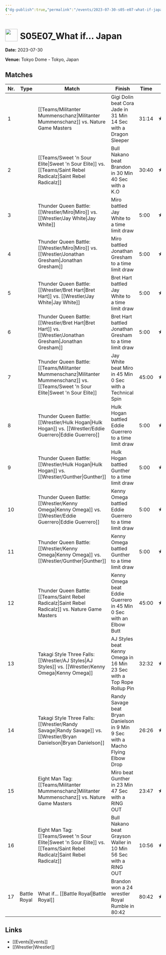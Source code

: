 ```yaml
---
{"dg-publish":true,"permalink":"/events/2023-07-30-s05-e07-what-if-japan/","title":"S05E07_What if... Japan","noteIcon":""}
---
```



# <img src="https://github.com/CptSpaulding1980/choke-slam-wrestling/releases/download/images/ChokeSlam.png" width="40" style="vertical-align:bottom; margin-right:8px;">**S05E07_What if... Japan**

**Date:** 2023-07-30

**Venue:** Tokyo Dome - Tokyo, Japan

## Matches

| Nr. | Type | Match | Finish | Time | Rating | Score |
|-----|------|-------|--------|------|--------|-------|
| 1 |  | [[Teams/Militanter Mummenschanz\|Militanter Mummenschanz]] vs. Nature Game Masters  | Gigi Dolin beat Cora Jade in 31 Min 14 Sec with a Dragon Sleeper | 31:14 | ★★★3/4 | 81 |
| 2 |  | [[Teams/Sweet 'n Sour Elite\|Sweet 'n Sour Elite]] vs. [[Teams/Saint Rebel Radicalz\|Saint Rebel Radicalz]] | Bull Nakano beat Brandon in 30 Min 40 Sec with a K.O | 30:40 | ★★★★1/4 | 90 |
| 3 |  | Thunder Queen Battle: [[Wrestler/Miro\|Miro]] vs. [[Wrestler/Jay White\|Jay White]] | Miro battled Jay White to a  time limit draw | 5:00 | ★★1/2 | 67 |
| 4 |  | Thunder Queen Battle: [[Wrestler/Miro\|Miro]] vs. [[Wrestler/Jonathan Gresham\|Jonathan Gresham]] | Miro battled Jonathan Gresham to a  time limit draw | 5:00 | ★★ | 62 |
| 5 |  | Thunder Queen Battle: [[Wrestler/Bret Hart\|Bret Hart]] vs. [[Wrestler/Jay White\|Jay White]] | Bret Hart battled Jay White to a  time limit draw | 5:00 | ★★★ | 70 |
| 6 |  | Thunder Queen Battle: [[Wrestler/Bret Hart\|Bret Hart]] vs. [[Wrestler/Jonathan Gresham\|Jonathan Gresham]] | Bret Hart battled Jonathan Gresham to a  time limit draw | 5:00 | ★1/2 | 56 |
| 7 |  | Thunder Queen Battle: [[Teams/Militanter Mummenschanz\|Militanter Mummenschanz]] vs. [[Teams/Sweet 'n Sour Elite\|Sweet 'n Sour Elite]] | Jay White beat Miro in 45 Min 0 Sec with a Technical Spin | 45:00 | ★★★★1/2 | 93 |
| 8 |  | Thunder Queen Battle: [[Wrestler/Hulk Hogan\|Hulk Hogan]] vs. [[Wrestler/Eddie Guerrero\|Eddie Guerrero]] | Hulk Hogan battled Eddie Guerrero to a  time limit draw | 5:00 | ★★ | 63 |
| 9 |  | Thunder Queen Battle: [[Wrestler/Hulk Hogan\|Hulk Hogan]] vs. [[Wrestler/Gunther\|Gunther]] | Hulk Hogan battled Gunther to a  time limit draw | 5:00 | ★★1/2 | 65 |
| 10 |  | Thunder Queen Battle: [[Wrestler/Kenny Omega\|Kenny Omega]] vs. [[Wrestler/Eddie Guerrero\|Eddie Guerrero]] | Kenny Omega battled Eddie Guerrero to a  time limit draw | 5:00 | ★★ | 62 |
| 11 |  | Thunder Queen Battle: [[Wrestler/Kenny Omega\|Kenny Omega]] vs. [[Wrestler/Gunther\|Gunther]] | Kenny Omega battled Gunther to a  time limit draw | 5:00 | ★★ | 61 |
| 12 |  | Thunder Queen Battle: [[Teams/Saint Rebel Radicalz\|Saint Rebel Radicalz]] vs. Nature Game Masters  | Kenny Omega beat Eddie Guerrero in 45 Min 0 Sec with an Elbow Butt | 45:00 | ★★★★★ | 100 |
| 13 |  | Takagi Style Three Falls: [[Wrestler/AJ Styles\|AJ Styles]] vs. [[Wrestler/Kenny Omega\|Kenny Omega]] | AJ Styles beat Kenny Omega in 16 Min 23 Sec with a Top Rope Rollup Pin | 32:32 | ★★★3/4 | 82 |
| 14 |  | Takagi Style Three Falls: [[Wrestler/Randy Savage\|Randy Savage]] vs. [[Wrestler/Bryan Danielson\|Bryan Danielson]] | Randy Savage beat Bryan Danielson in 9 Min 9 Sec with a Macho Flying Elbow Drop | 26:26 | ★1/2 | 59 |
| 15 |  | Eight Man Tag: [[Teams/Militanter Mummenschanz\|Militanter Mummenschanz]] vs. Nature Game Masters  | Miro beat Gunther in 23 Min 47 Sec with a RING OUT | 23:47 | ★★★3/4 | 80 |
| 16 |  | Eight Man Tag: [[Teams/Sweet 'n Sour Elite\|Sweet 'n Sour Elite]] vs. [[Teams/Saint Rebel Radicalz\|Saint Rebel Radicalz]] | Bull Nakano beat Grayson Waller in 10 Min 56 Sec with a RING OUT | 10:56 | ★★★ | 70 |
| 17 | Battle Royal | What if... [[Battle Royal\|Battle Royal]] | Brandon won a 24 wrestler Royal Rumble in  80:42 | 80:42 | ★★★★1/2 | 94 |

## Links
- [[Events\|Events]]
- [[Wrestler\|Wrestler]]
